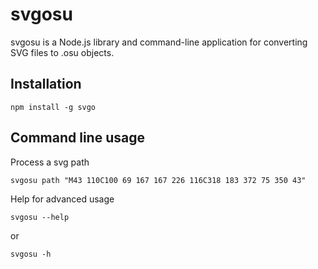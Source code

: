 # svgosu
svgosu is a Node.js library and command-line application 
for converting SVG files to .osu objects.
## Installation
```
npm install -g svgo
```
## Command line usage
Process a svg path
```
svgosu path "M43 110C100 69 167 167 226 116C318 183 372 75 350 43"
```
Help for advanced usage
```
svgosu --help
```
or
```
svgosu -h
```
